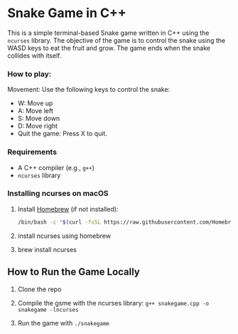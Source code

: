 # Snake Game in C++

This is a simple terminal-based Snake game written in C++ using the `ncurses` library. The objective of the game is to control the snake using the WASD keys to eat the fruit and grow. The game ends when the snake collides with itself.

### How to play:
Movement: Use the following keys to control the snake:
- W: Move up
- A: Move left
- S: Move down
- D: Move right
- Quit the game: Press X to quit.

### Requirements

- A C++ compiler (e.g., `g++`)
- `ncurses` library

### Installing ncurses on macOS

1. Install [Homebrew](https://brew.sh) (if not installed):
   ```bash
   /bin/bash -c "$(curl -fsSL https://raw.githubusercontent.com/Homebrew/install/HEAD/install.sh)"
2. install ncurses using homebrew

3. brew install ncurses

## How to Run the Game Locally
1. Clone the repo

2. Compile the gsme with the ncurses library: `g++ snakegame.cpp -o snakegame -lncurses`

3. Run the game with `./snakegame`
